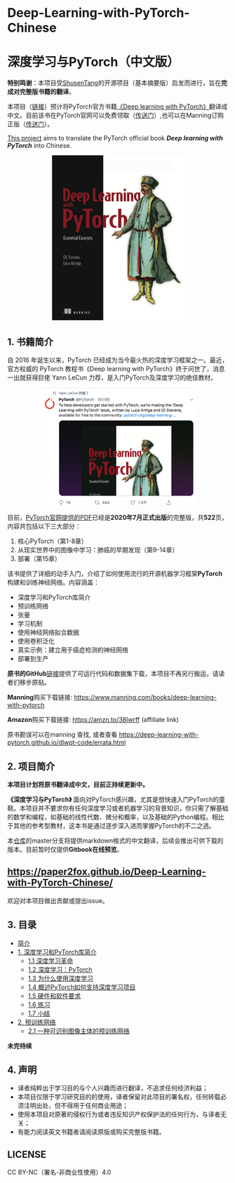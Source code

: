 # Deep-Learning-with-PyTorch-Chinese 
# 深度学习与PyTorch（中文版）

**特别鸣谢**：本项目受[ShusenTang](https://github.com/ShusenTang/Deep-Learning-with-PyTorch-Chinese)的开源项目（基本摘要版）启发而进行，旨在**完成对完整版书籍的翻译**。

本项目（[链接](https://github.com/paper2Fox/Deep-Learning-with-PyTorch-Chinese)）预计将PyTorch官方书籍[《Deep learning with PyTorch》](https://pytorch.org/deep-learning-with-pytorch)翻译成中文。目前该书在PyTorch官网可以免费领取（[传送门](https://pytorch.org/deep-learning-with-pytorch)）,也可以在Manning订购正版（[传送门](https://www.manning.com/books/deep-learning-with-pytorch)）。

[This project](https://github.com/paper2Fox/Deep-Learning-with-PyTorch-Chinese) aims to translate the PyTorch official book ***Deep learning with PyTorch*** into Chinese.


<div align=center>
<img width="300" src="img/cover.png" alt="cover"/>
</div>

## 1. 书籍简介
自 2016 年诞生以来，PyTorch 已经成为当今最火热的深度学习框架之一。最近，官方权威的 PyTorch 教程书《Deep learning with PyTorch》终于问世了，消息一出就获得巨佬 Yann LeCun 力荐，是入门PyTorch及深度学习的绝佳教材。
<div align=center>
<img width="350" src="img/twitter.png" alt="twitter"/>
</div>

目前，[PyTorch官网提供的PDF](https://pytorch.org/deep-learning-with-pytorch)已经是**2020年7月正式出版**的完整版，共**522**页，内容共包括以下三大部分：

1. 核心PyTorch（第1-8章）
2. 从现实世界中的图像中学习：肺癌的早期发现（第9-14章）
3. 部署（第15章）

该书提供了详细的动手入门，介绍了如何使用流行的开源机器学习框架**PyTorch**构建和训练神经网络。内容涵盖：

* 深度学习和PyTorch库简介
* 预训练网络
* 张量
* 学习机制
* 使用神经网络拟合数据
* 使用卷积泛化
* 真实示例：建立用于癌症检测的神经网络
* 部署到生产

**原书的GitHub**[链接](https://github.com/deep-learning-with-pytorch/dlwpt-code)提供了可运行代码和数据集下载，本项目不再另行搬运，请读者们移步原贴。

**Manning**购买下载链接: https://www.manning.com/books/deep-learning-with-pytorch

**Amazon**购买下载链接: https://amzn.to/38Iwrff (affiliate link)

原书勘误可以在manning 查找, 或者查看 https://deep-learning-with-pytorch.github.io/dlwpt-code/errata.html

## 2. 项目简介

**本项目计划将原书翻译成中文，目前正持续更新中。**

**《深度学习与PyTorch》** 面向对PyTorch感兴趣，尤其是想快速入门PyTorch的童鞋。本项目并不要求你有任何深度学习或者机器学习的背景知识，你只需了解基础的数学和编程，如基础的线性代数、微分和概率，以及基础的Python编程。相比于其他的参考型教材，这本书是通过逐步深入进而掌握PyTorch的不二之选。

本[仓库](https://github.com/paper2Fox/Deep-Learning-with-PyTorch-Chinese)的master分支将提供markdown格式的中文翻译，后续会推出可供下载的版本。目前暂时仅提供**Gitbook在线预览**。

## https://paper2fox.github.io/Deep-Learning-with-PyTorch-Chinese/

欢迎对本项目做出贡献或提出issue。

## 3. 目录
* [简介]()
* [1. 深度学习和PyTorch库简介](Chapter1/1.0.md)
    * [1.1 深度学习革命](Chapter1/1.1.md)
    * [1.2 深度学习：PyTorch](Chapter1/1.2.md)
    * [1.3 为什么使用深度学习](Chapter1/1.3.md)
    * [1.4 概述PyTorch如何支持深度学习项目](Chapter1/1.4.md)
    * [1.5 硬件和软件要求](Chapter1/1.5.md)
    * [1.6 练习](Chapter1/1.6.md)
    * [1.7 小结](Chapter1/1.7.md)
* [2. 预训练网络](Chapter2/2.0.md)
    * [2.1 一种可识别图像主体的预训练网络](Chapter2/2.1.md)

**未完待续**

## 4. 声明

* 译者纯粹出于学习目的与个人兴趣而进行翻译，不追求任何经济利益；
* 本项目仅限于学习研究目的的使用，译者保留对此项目的署名权，任何转载必须注明出处，但不得用于任何商业用途；
* 使用本项目对原著的侵权行为或者违反知识产权保护法的任何行为，与译者无关；
* 有能力阅读英文书籍者请阅读原版或购买完整版书籍。

## LICENSE
CC BY-NC（署名-非商业性使用）4.0


